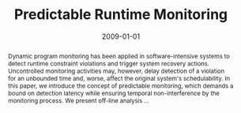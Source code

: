 ---
title: "Predictable Runtime Monitoring"
abstract: "Dynamic program monitoring has been applied in software-intensive systems to detect runtime constraint violations and trigger system recovery actions. Uncontrolled monitoring activities may, however, delay detection of a violation for an unbounded time and, worse, affect the original system's schedulability. In this paper, we introduce the concept of predictable monitoring, which demands a bound on detection latency while ensuring temporal non-interference by the monitoring process. We present off-line analysis …"
date: 2009-01-01
venue: "21st Euromicro Conference on Real-Time Systems, ECRTS 2009, Dublin, Ireland, July 1-3, 2009"
paperurl: https://ieeexplore.ieee.org/abstract/document/5161513/
authors: "Haitao Zhu, Matthew B. Dwyer and Steve Goddard"
awards: ""
---